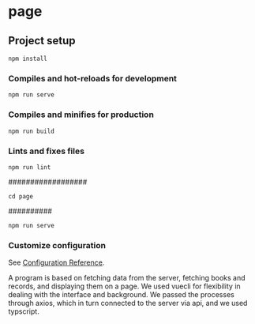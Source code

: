 # page

## Project setup
```
npm install
```

### Compiles and hot-reloads for development
```
npm run serve
```

### Compiles and minifies for production
```
npm run build
```

### Lints and fixes files
```
npm run lint
```
##################
```
cd page
```
##########
```
npm run serve
```
### Customize configuration
See [Configuration Reference](https://cli.vuejs.org/config/).

A program is based on fetching data from the server, fetching books and records, and displaying them on a page. We used vuecli for flexibility in dealing with the interface and background. We passed the processes through axios, which in turn connected to the server via api, and we used typscript.
